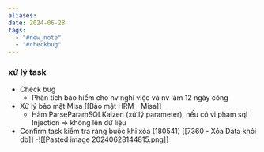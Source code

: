 ```yaml
---
aliases: 
date: 2024-06-28
tags:
  - "#new_note"
  - "#checkbug"
---
```



### xử lý task 
- Check bug
	- Phân tích bảo hiểm cho nv nghỉ việc và nv làm 12 ngày công
- Xử lý bảo mật Misa [[Bảo mật HRM - Misa]]
	- Hàm ParseParamSQLKaizen (xử lý parameter), nếu có vi phạm sql Injection => không lên dữ liệu
- Confirm task kiểm tra ràng buộc khi xóa (180541) [[7360 - Xóa Data khỏi db]]
	-![[Pasted image 20240628144815.png]]


